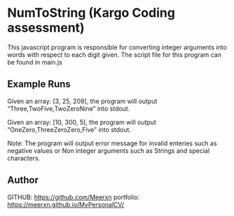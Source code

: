 # NumToString (Kargo Coding assessment)

This javascript program is responsible for converting integer arguments into words with respect to each digit given. The script file for this program can be found in main.js

## Example Runs

Given an array: [3, 25, 209], the program will output “Three,TwoFive,TwoZeroNine” into stdout.

Given an array: [10, 300, 5], the program will output “OneZero,ThreeZeroZero,Five” into stdout.

Note: The program will output error message for invalid enteries such as negative values or Non integer arguments such as Strings and special characters.


## Author

GITHUB: https://github.com/Meerxn
portfolio: https://meerxn.github.io/MyPersonalCV/
